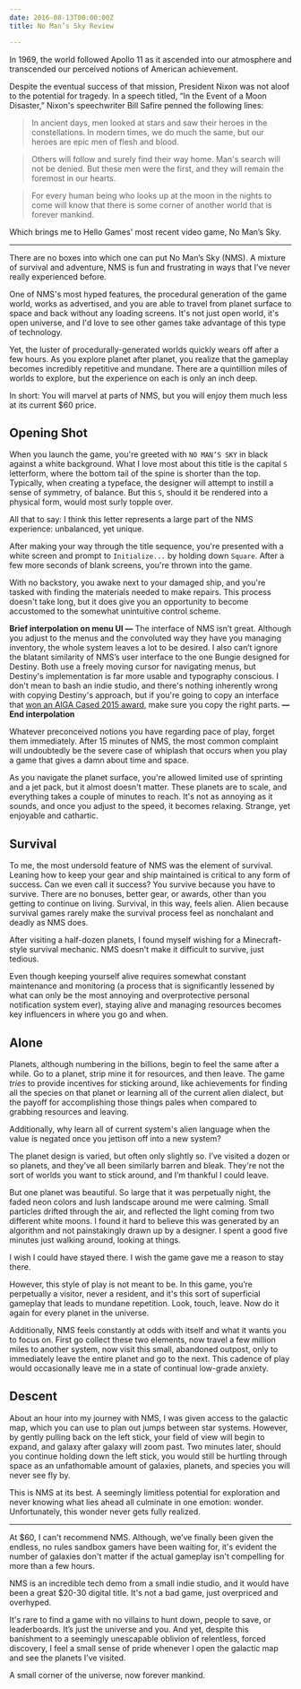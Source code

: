 ```yaml
---
date: 2016-08-13T00:00:00Z
title: No Man’s Sky Review

---
```


In 1969, the world followed Apollo 11 as it ascended into our atmosphere and transcended our perceived notions of American achievement. 

Despite the eventual success of that mission, President Nixon was not aloof to the potential for tragedy.  In a speech titled, “In the Event of a Moon Disaster,” Nixon's speechwriter Bill Safire penned the following lines: 

> In ancient days, men looked at stars and saw their heroes in the constellations. In modern times, we do much the same, but our heroes are epic men of flesh and blood.

> Others will follow and surely find their way home. Man's search will not be denied. But these men were the first, and they will remain the foremost in our hearts.

> For every human being who looks up at the moon in the nights to come will know that there is some corner of another world that is forever mankind.

Which brings me to Hello Games' most recent video game, No Man’s Sky. 

---

There are no boxes into which one can put No Man’s Sky (NMS). A mixture of survival and adventure, NMS is fun and frustrating in ways that I’ve never really experienced before. 

One of NMS's most hyped features, the procedural generation of the game world, works as advertised, and you are able to travel from planet surface to space and back without any loading screens. It's not just open world, it's open universe, and I'd love to see other games take advantage of this type of technology. 

Yet, the luster of procedurally-generated worlds quickly wears off after a few hours. As you explore planet after planet, you realize that the gameplay becomes incredibly repetitive and mundane. There are a quintillion miles of worlds to explore, but the experience on each is only an inch deep. 

In short: You will marvel at parts of NMS, but you will enjoy them much less at its current $60 price.  

## Opening Shot 

When you launch the game, you're greeted with `NO MAN’S SKY` in black against a white background. What I love most about this title is the capital `S` letterform, where the bottom tail of the spine is shorter than the top. Typically, when creating a typeface, the designer will attempt to instill a sense of symmetry, of balance. But this `S`, should it be rendered into a physical form, would most surly topple over. 

All that to say: I think this letter represents a large part of the NMS experience: unbalanced, yet unique.

After making your way through the title sequence, you're presented with a white screen and prompt to `Initialize...` by holding down `Square`. After a few more seconds of blank screens, you're thrown into the game. 

With no backstory, you awake next to your damaged ship, and you're tasked with finding the materials needed to make repairs. This process doesn't take long, but it does give you an opportunity to become accustomed to the somewhat unintuitive control scheme. 

**Brief interpolation on menu UI &mdash;** The interface of NMS isn’t great. Although you adjust to the menus and the convoluted way they have you managing inventory, the whole system leaves a lot to be desired. I also can’t ignore the blatant similarity of NMS’s user interface to the one Bungie designed for Destiny. Both use a freely moving cursor for navigating menus, but Destiny's implementation is far more usable and typography conscious. I don't mean to bash an indie studio, and there's nothing inherently wrong with copying Destiny's approach, but if you're going to copy an interface that [won an AIGA Cased 2015 award](http://www.aiga.org/cased-2015-winner-destiny-user-interface/), make sure you copy the right parts. **&mdash; End interpolation**

Whatever preconceived notions you have regarding pace of play, forget them immediately. After 15 minutes of NMS, the most common complaint will undoubtedly be the severe case of whiplash that occurs when you play a game that gives a damn about time and space. 

As you navigate the planet surface, you're allowed limited use of sprinting and a jet pack, but it almost doesn't matter. These planets are to scale, and everything takes a couple of minutes to reach. It's not as annoying as it sounds, and once you adjust to the speed, it becomes relaxing. Strange, yet enjoyable and cathartic. 


## Survival

To me, the most undersold feature of NMS was the element of survival. Leaning how to keep your gear and ship maintained is critical to any form of success. Can we even call it success? You survive because you have to survive. There are no bonuses, better gear, or awards, other than you getting to continue on living. Survival, in this way, feels alien. Alien because survival games rarely make the survival process feel as nonchalant and deadly as NMS does. 

<aside>
After visiting a half-dozen planets, I found myself wishing for a Minecraft-style survival mechanic. NMS doesn't make it difficult to survive, just tedious. </aside>

Even though keeping yourself alive requires somewhat constant maintenance and monitoring (a process that is significantly lessened by what can only be the most annoying and overprotective personal notification system ever), staying alive and managing resources becomes key influencers in where you go and when. 

## Alone

Planets, although numbering in the billions, begin to feel the same after a while. Go to a planet, strip mine it for resources, and then leave. The game _tries_ to provide incentives for sticking around, like achievements for finding all the species on that planet or learning all of the current alien dialect, but the payoff for accomplishing those things pales when compared to grabbing resources and leaving. 

<aside>
Additionally, why learn all of current system's alien language when the value is negated once you jettison off into a new system?
</aside>  

The planet design is varied, but often only slightly so. I’ve visited a dozen or so planets, and they’ve all been similarly barren and bleak. They're not the sort of worlds you want to stick around, and I’m thankful I could leave. 

But one planet was beautiful. So large that it was perpetually night, the faded neon colors and lush landscape around me were calming. Small particles drifted through the air, and reflected the light coming from two different white moons. I found it hard to believe this was generated by an algorithm and not painstakingly drawn up by a designer. I spent a good five minutes just walking around, looking at things. 

I wish I could have stayed there. I wish the game gave me a reason to stay there. 

However, this style of play is not meant to be. In this game, you’re perpetually a visitor, never a resident, and it's this sort of superficial gameplay that leads to mundane repetition. Look, touch, leave. Now do it again for every planet in the universe. 

Additionally, NMS feels constantly at odds with itself and what it wants you to focus on. First go collect these two elements, now travel a few million miles to another system, now visit this small, abandoned outpost, only to immediately leave the entire planet and go to the next. This cadence of play would occasionally leave me in a state of continual low-grade anxiety. 

## Descent 

About an hour into my journey with NMS, I was given access to the galactic map, which you can use to plan out jumps between star systems. However, by gently pulling back on the left stick, your field of view will begin to expand, and galaxy after galaxy will zoom past. Two minutes later, should you continue holding down the left stick, you would still be hurtling through space as an unfathomable amount of galaxies, planets, and species you will never see fly by. 

This is NMS at its best. A seemingly limitless potential for exploration and never knowing what lies ahead all culminate in one emotion: wonder. Unfortunately, this wonder never gets fully realized. 

---

At $60, I can't recommend NMS. Although, we’ve finally been given the endless, no rules sandbox gamers have been waiting for, it's evident the number of galaxies don't matter if the actual gameplay isn't compelling for more than a few hours. 

NMS is an incredible tech demo from a small indie studio, and it would have been a great $20-30 digital title. It's not a bad game, just overpriced and overhyped. 

It's rare to find a game with no villains to hunt down, people to save, or leaderboards. It’s just the universe and you. And yet, despite this banishment to a seemingly unescapable oblivion of relentless, forced discovery, I feel a small sense of pride whenever I open the galactic map and see the planets I’ve visited.

A small corner of the universe, now forever mankind.